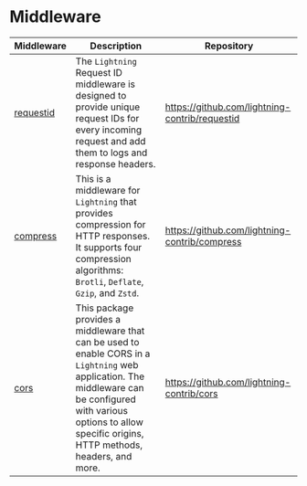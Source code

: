 # Middleware


| Middleware | Description | Repository |
| ----- | ----- |-----|
| [requestid](./requestid.md)| The `Lightning` Request ID middleware is designed to provide unique request IDs for every incoming request and add them to logs and response headers. |https://github.com/lightning-contrib/requestid|
| [compress](./compress.md)|This is a middleware for `Lightning` that provides compression for HTTP responses. It supports four compression algorithms: `Brotli`, `Deflate`, `Gzip`, and `Zstd`.|https://github.com/lightning-contrib/compress|
| [cors](./cors.md)|This package provides a middleware that can be used to enable CORS in a `Lightning` web application. The middleware can be configured with various options to allow specific origins, HTTP methods, headers, and more.|https://github.com/lightning-contrib/cors|